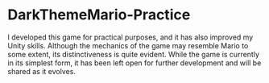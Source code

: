 # DarkThemeMario-Practice
I developed this game for practical purposes, and it has also improved my Unity skills. Although the mechanics of the game may resemble Mario to some extent, its distinctiveness is quite evident. While the game is currently in its simplest form, it has been left open for further development and will be shared as it evolves.
